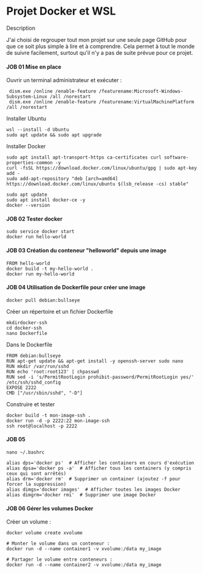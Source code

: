 # Projet Docker et WSL

Description

J'ai choisi de regrouper tout mon projet sur une seule page GitHub pour que ce soit plus simple à lire et à comprendre. Cela permet à tout le monde de suivre facilement,
surtout qu'il n'y a pas de suite prévue pour ce projet.

#### JOB 01 Mise en place

Ouvrir un terminal administrateur et exécuter :
 
```
 dism.exe /online /enable-feature /featurename:Microsoft-Windows-Subsystem-Linux /all /norestart
 dism.exe /online /enable-feature /featurename:VirtualMachinePlatform /all /norestart
```


Installer Ubuntu

```
wsl --install -d Ubuntu
sudo apt update && sudo apt upgrade
```
Installer Docker 
```
sudo apt install apt-transport-https ca-certificates curl software-properties-common -y
curl -fsSL https://download.docker.com/linux/ubuntu/gpg | sudo apt-key add -
sudo add-apt-repository "deb [arch=amd64] https://download.docker.com/linux/ubuntu $(lsb_release -cs) stable"
```
```
sudo apt update
sudo apt install docker-ce -y
docker --version
```

#### JOB 02 Tester docker 
```
sudo service docker start
docker run hello-world
```
#### JOB 03 Création du conteneur "helloworld" depuis une image
```
FROM hello-world
docker build -t my-hello-world .
docker run my-hello-world
```
#### JOB 04 Utilisation de Dockerfile pour créer une image
```
docker pull debian:bullseye
```
Créer un répertoire et un fichier Dockerfile
```
mkdirdocker-ssh
cd docker-ssh
nano Dockerfile 
```
 Dans le Dockerfile
```
FROM debian:bullseye
RUN apt-get update && apt-get install -y openssh-server sudo nano
RUN mkdir /var/run/sshd
RUN echo 'root:root123' | chpasswd
RUN sed -i 's/PermitRootLogin prohibit-password/PermitRootLogin yes/' /etc/ssh/sshd_config
EXPOSE 2222
CMD ["/usr/sbin/sshd", "-D"]
```
Construire et tester
```
docker build -t mon-image-ssh .
docker run -d -p 2222:22 mon-image-ssh
ssh root@localhost -p 2222
```

#### JOB 05 
```
nano ~/.bashrc
```
```
alias dps='docker ps'  # Afficher les containers en cours d'exécution
alias dpsa='docker ps -a'  # Afficher tous les containers (y compris ceux qui sont arrêtés)
alias drm='docker rm'  # Supprimer un container (ajoutez -f pour forcer la suppression)
alias dimgs='docker images'  # Afficher toutes les images Docker
alias dimgrm='docker rmi'  # Supprimer une image Docker
```
#### JOB 06 Gérer les volumes Docker

Créer un volume :
```
docker volume create xvolume

# Monter le volume dans un conteneur :
docker run -d --name container1 -v xvolume:/data my_image

# Partager le volume entre conteneurs :
docker run -d --name container2 -v xvolume:/data my_image
```










